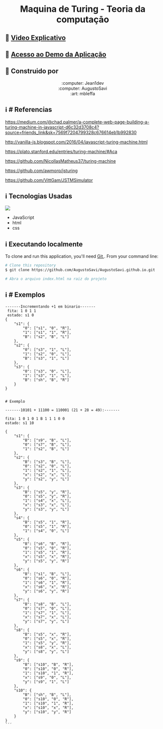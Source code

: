 <h1 align="center">
    Maquina de Turing - Teoria da computaçāo
</h1>

## :rocket: [Video Explicativo](https://youtu.be/BZHhdkhuRRk)

## :rocket: [Acesso ao Demo da Aplicação](https://augustosavi.github.io)


## :rocket: Construido por
<div align="center">
  :computer: Jean1dev <br>
  :computer: AugustoSavi <br>
  :art: mbleffa
</div>

## :information_source:  # Referencias 
https://medium.com/@chad.palmer/a-complete-web-page-building-a-turing-machine-in-javascript-d6c32d3708c4?source=friends_link&sk=7569f7204799328c676614eb1b992830

http://vanilla-js.blogspot.com/2016/04/javascript-turing-machine.html

https://plato.stanford.edu/entries/turing-machine/#Aca

https://github.com/NicollasMatheus37/turing-machine

https://github.com/awmorp/jsturing

https://github.com/VittGam/JSTMSimulator

## :information_source:  Tecnologias Usadas
![](https://img.shields.io/github/issues/AugustoSavi/AugustoSavi.github.io.git)
* JavaScript
* html
* css

## :information_source: Executando localmente
To clone and run this application, you'll need [Git](https://git-scm.com),. From your command line:

```bash
# Clone this repository
$ git clone https://github.com/AugustoSavi/AugustoSavi.github.io.git

# Abra o arquivo index.html na raiz do projeto
```

## :information_source: # Exemplos
```
-------Incrementando +1 em binario-------
 fita: 1 0 1 1
 estado: s1 0
{
    "s1": {
        "0": ["s1", "0", "R"],
        "1": ["s1", "1", "R"],
        "B": ["s2", "B", "L"]
    },
    "s2": {
        "0": ["s3", "1", "L"],
        "1": ["s2", "0", "L"],
        "B": ["s3", "1", "L"]
    },
    "s3": {
        "0": ["s3", "0", "L"],
        "1": ["s3", "1", "L"],
        "B": ["sh", "B", "R"]
    }
}


# Exemplo

-------10101 + 11100 = 110001 (21 + 28 = 49):-------

fita: 1 0 1 0 1 B 1 1 1 0 0
estado: s1 10

{
    "s1": {
        "B": ["s9", "B", "L"],
        "0": ["s7", "B", "L"],
        "1": ["s2", "B", "L"]
    },
    "s2": {
        "B": ["s3", "B", "L"],
        "0": ["s2", "0", "L"],
        "1": ["s2", "1", "L"],
        "x": ["s2", "x", "L"],
        "y": ["s2", "y", "L"]
    },
    "s3": {
        "B": ["s5", "y", "R"],
        "0": ["s5", "y", "R"],
        "1": ["s4", "x", "L"],
        "x": ["s3", "x", "L"],
        "y": ["s3", "y", "L"]
    },
    "s4": {
        "B": ["s5", "1", "R"],
        "0": ["s5", "1", "R"],
        "1": ["s4", "0", "L"]
    },
    "s5": {
        "B": ["s6", "B", "R"],
        "0": ["s5", "0", "R"],
        "1": ["s5", "1", "R"],
        "x": ["s5", "x", "R"],
        "y": ["s5", "y", "R"]
    },
    "s6": {
        "B": ["s1", "B", "L"],
        "0": ["s6", "0", "R"],
        "1": ["s6", "1", "R"],
        "x": ["s6", "x", "R"],
        "y": ["s6", "y", "R"]
    },
    "s7": {
        "B": ["s8", "B", "L"],
        "0": ["s7", "0", "L"],
        "1": ["s7", "1", "L"],
        "x": ["s7", "x", "L"],
        "y": ["s7", "y", "L"]
    },
    "s8": {
        "B": ["s5", "x", "R"],
        "0": ["s5", "x", "R"],
        "1": ["s5", "y", "R"],
        "x": ["s8", "x", "L"],
        "y": ["s8", "y", "L"]
    },
    "s9": {
        "B": ["s10", "B", "R"],
        "0": ["s10", "0", "R"],
        "1": ["s10", "1", "R"],
        "x": ["s9", "0", "L"],
        "y": ["s9", "1", "L"]
    },
    "s10": {
        "B": ["sh", "B", "L"],
        "0": ["s10", "0", "R"],
        "1": ["s10", "1", "R"],
        "x": ["s10", "x", "R"],
        "y": ["s10", "y", "R"]
    }
}
´´´
